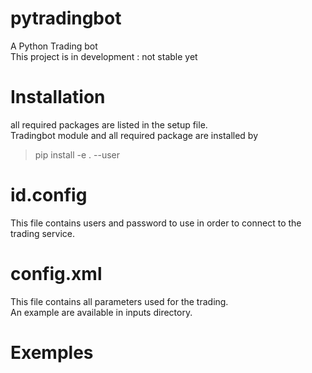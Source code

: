 # pytradingbot
A Python Trading bot  
This project is in development : not stable yet

# Installation
all required packages are listed in the setup file.  
Tradingbot module and all required package are installed by
>pip install -e . --user

# id.config
This file contains users and password to use in order to connect to the trading service.

# config.xml
This file contains all parameters used for the trading.  
An example are available in inputs directory.

# Exemples

